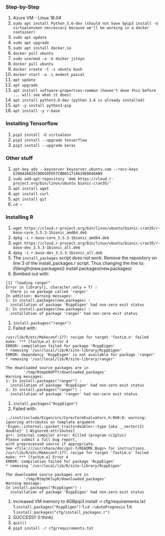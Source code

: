 ### Step-by-Step
1. Azure VM - Linux 18.04
1. `sudo apt install Python_3.6-dev (should not have bpip3 install -U virtualenveen neccessary because we'll be working in a docker container)`
1. `sudo apt update`
1. `sudo apt upgrade`
1. `sudo apt install docker.io`
1. `docker pull ubuntu`
1. `sudo usermod -a -G docker jsteyn`
1. `docker pull ubuntu`
1. `docker create -t -i ubuntu bash`
1. `docker start -a -i modest_pascal`
1. `apt update`
1. `apt upgrade`
1. `apt install software-properties-common (haven't done this before ... will see what it does)`
1. `apt install python3.6-dev (python 3.6 is already installed)`
1. `apt -y install python3-pip`
1. `apt install -y r-base`

### Installing Tensorflow
1. `pip3 install -U virtualenv`
1. `pip3 install --upgrade tensorflow`
1. `pip3 install --upgrade keras`

### Other stuff
1. `apt-key adv --keyserver keyserver.ubuntu.com --recv-keys E298A3A825C0D65DFD57CBB651716619E084DAB9`
1. `sudo add-apt-repository 'deb https://cloud.r-project.org/bin/linux/ubuntu bionic-cran35/'`
1. `apt install wget`
1. `apt install curl`
1. `apt install git`
1. `cd ~`

### Installing R
1. `wget https://cloud.r-project.org/bin/linux/ubuntu/bionic-cran35/r-base-core_3.5.3-1bionic_amd64.deb`
1. `dpkg -i r-base-core_3.5.3-1bionic_amd64.deb`
1. `wget https://cloud.r-project.org/bin/linux/ubuntu/bionic-cran35/r-base-dev_3.5.3-1bionic_all.deb`
1. `dpkg -i r-base-dev_3.5.3-1bionic_all.deb`
1. The `install_packages` script does not work. Remove the repository on line 3 of the install_packages.r script. Thus changing the line to: if(length(new.packages)) install.packages(new.packages)
1. Bombed out with:
```
[1] "loading ranger"
Error in library(i, character.only = T) :
  there is no package called 'ranger'
In addition: Warning messages:
1: In install.packages(new.packages) :
  installation of package 'RcppEigen' had non-zero exit status
2: In install.packages(new.packages) :
  installation of package 'ranger' had non-zero exit status

```
1. `install.packages("ranger")`
1. Failed with: 
```
/usr/lib/R/etc/Makeconf:177: recipe for target 'fastLm.o' failed
make: *** [fastLm.o] Error 4
ERROR: compilation failed for package 'RcppEigen'
* removing '/usr/local/lib/R/site-library/RcppEigen'
ERROR: dependency 'RcppEigen' is not available for package 'ranger'
* removing '/usr/local/lib/R/site-library/ranger'

The downloaded source packages are in
        '/tmp/RtmpG8GPfY/downloaded_packages'
Warning messages:
1: In install.packages("ranger") :
  installation of package 'RcppEigen' had non-zero exit status
2: In install.packages("ranger") :
  installation of package 'ranger' had non-zero exit status
```
1. `install.packages("RcppEigen")`
1. Failed with:
```
../inst/include/Eigen/src/Core/CoreEvaluators.h:960:8: warning: ignoring attributes on template argument 'Eigen::internal::packet_traits<double>::type {aka __vector(2) double}' [-Wignored-attributes]
g++: internal compiler error: Killed (program cc1plus)
Please submit a full bug report,
with preprocessed source if appropriate.
See <file:///usr/share/doc/gcc-7/README.Bugs> for instructions.
/usr/lib/R/etc/Makeconf:177: recipe for target 'fastLm.o' failed
make: *** [fastLm.o] Error 4
ERROR: compilation failed for package 'RcppEigen'
* removing '/usr/local/lib/R/site-library/RcppEigen'

The downloaded source packages are in
        '/tmp/Rtmp3K7uyK/downloaded_packages'
Warning message:
In install.packages("RcppEigen") :
  installation of package 'RcppEigen' had non-zero exit status
```
1. Increased VM memory to 8GBpip3 install -r cfg/requirements.txt
1.`install.packages("RcppEigen")`
1.`cd ~\AutoPrognosis`
1.`R`
1.`install.packages("cfg/install_packages.r")`
1. SUCCESS!! (I think)
1. `quit()`
1. `pip3 install -r cfg/requirements.txt`



